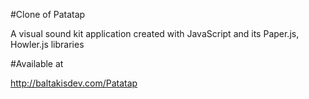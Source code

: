 #Clone of Patatap

A visual sound kit application created with JavaScript and its Paper.js,  Howler.js libraries

#Available at

http://baltakisdev.com/Patatap
